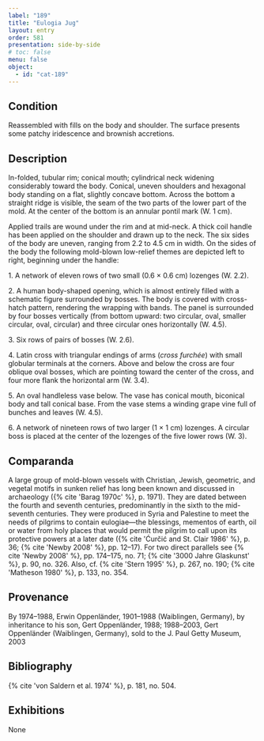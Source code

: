 ```yaml
---
label: "189"
title: "Eulogia Jug"
layout: entry
order: 581
presentation: side-by-side
# toc: false
menu: false
object:
  - id: "cat-189"
---
```


## Condition

Reassembled with fills on the body and shoulder. The surface presents some patchy iridescence and brownish accretions.

## Description

In-folded, tubular rim; conical mouth; cylindrical neck widening considerably toward the body. Conical, uneven shoulders and hexagonal body standing on a flat, slightly concave bottom. Across the bottom a straight ridge is visible, the seam of the two parts of the lower part of the mold. At the center of the bottom is an annular pontil mark (W. 1 cm).

Applied trails are wound under the rim and at mid-neck. A thick coil handle has been applied on the shoulder and drawn up to the neck. The six sides of the body are uneven, ranging from 2.2 to 4.5 cm in width. On the sides of the body the following mold-blown low-relief themes are depicted left to right, beginning under the handle:

1\. A network of eleven rows of two small (0.6 × 0.6 cm) lozenges (W. 2.2).

2\. A human body-shaped opening, which is almost entirely filled with a schematic figure surrounded by bosses. The body is covered with cross-hatch pattern, rendering the wrapping with bands. The panel is surrounded by four bosses vertically (from bottom upward: two circular, oval, smaller circular, oval, circular) and three circular ones horizontally (W. 4.5).

3\. Six rows of pairs of bosses (W. 2.6).

4\. Latin cross with triangular endings of arms (*cross furchée*) with small globular terminals at the corners. Above and below the cross are four oblique oval bosses, which are pointing toward the center of the cross, and four more flank the horizontal arm (W. 3.4).

5\. An oval handleless vase below. The vase has conical mouth, biconical body and tall conical base. From the vase stems a winding grape vine full of bunches and leaves (W. 4.5).

6\. A network of nineteen rows of two larger (1 × 1 cm) lozenges. A circular boss is placed at the center of the lozenges of the five lower rows (W. 3).

## Comparanda

A large group of mold-blown vessels with Christian, Jewish, geometric, and vegetal motifs in sunken relief has long been known and discussed in archaeology ({% cite 'Barag 1970c' %}, p. 1971). They are dated between the fourth and seventh centuries, predominantly in the sixth to the mid-seventh centuries. They were produced in Syria and Palestine to meet the needs of pilgrims to contain eulogiae—the blessings, mementos of earth, oil or water from holy places that would permit the pilgrim to call upon its protective powers at a later date ({% cite 'Ćurčić and St. Clair 1986' %}, p. 36; {% cite 'Newby 2008' %}, pp. 12–17). For two direct parallels see {% cite 'Newby 2008' %}, pp. 174–175, no. 71; {% cite '3000 Jahre Glaskunst' %}, p. 90, no. 326. Also, cf. {% cite 'Stern 1995' %}, p. 267, no. 190; {% cite 'Matheson 1980' %}, p. 133, no. 354.

## Provenance

By 1974–1988, Erwin Oppenländer, 1901–1988 (Waiblingen, Germany), by inheritance to his son, Gert Oppenländer, 1988; 1988–2003, Gert Oppenländer (Waiblingen, Germany), sold to the J. Paul Getty Museum, 2003

## Bibliography

{% cite 'von Saldern et al. 1974' %}, p. 181, no. 504.

## Exhibitions

None
